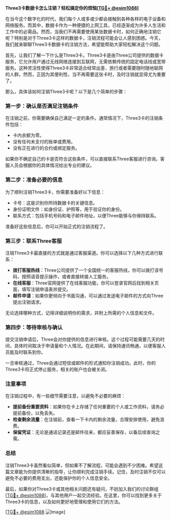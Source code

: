 **Three3卡数据卡怎么注销？轻松搞定你的烦恼[[TG💪+ @esim1088](https://t.me/s/esim1088)]**

在当今这个数字化的时代，我们每个人或多或少都会接触到各种各样的电子设备和网络服务。而其中，数据卡作为一种便捷的上网工具，已经逐渐成为许多人生活和工作中的必需品。然而，当我们不再需要使用某张数据卡时，如何正确地注销它呢？特别是对于Three3卡这样的数据卡，注销流程可能会让人感到困惑。今天，我们就来聊聊Three3卡数据卡的注销方法，希望能帮助大家轻松解决这个问题。

首先，让我们了解一下什么是Three3卡。Three3卡是由Three公司提供的数据卡服务，它允许用户通过无线网络连接到互联网，无需依赖传统的固定电话线或宽带服务。这种灵活性使得Three3卡非常适合经常出差、旅行或者需要随时随地联网的人群。然而，正因为其便利性，当不再需要这张卡时，及时注销就显得尤为重要了。

那么，具体该如何注销Three3卡呢？以下是几个简单的步骤：

### 第一步：确认是否满足注销条件

在注销之前，你需要确保自己满足一定的条件。通常情况下，Three3卡的注销条件包括：
- 卡内余额为零。
- 没有任何未支付的账单或费用。
- 没有正在进行的合约或绑定服务。

如果你不确定自己的卡是否符合这些条件，可以直接联系Three客服进行咨询。客服人员会根据你的具体情况给出专业的建议。

### 第二步：准备必要的信息

为了顺利注销Three3卡，你需要准备好以下信息：
- 卡号：这是识别你所持数据卡的关键信息。
- 身份证明文件：如身份证、护照等，用于验证你的身份。
- 联系方式：包括手机号码和电子邮件地址，以便Three能够与你保持联系。

准备好这些信息后，你可以开始正式的注销流程了。

### 第三步：联系Three客服

注销Three3卡最直接的方式就是通过客服渠道。你可以选择以下几种方式进行联系：
- **拨打客服热线**：Three公司提供了一个全国统一的客服热线，你可以拨打该号码，按照语音提示操作，或者直接转接人工服务。
- **在线客服**：Three官网提供了在线客服功能，你可以登录官网后找到相关页面，填写注销申请表并提交。
- **邮件申请**：如果你更倾向于书面沟通，可以通过发送电子邮件的方式向Three提出注销请求。

无论选择哪种方式，记得详细说明你的需求，并附上所需的个人信息和文件。

### 第四步：等待审核与确认

提交注销申请后，Three会对你提供的信息进行审核。这个过程可能需要几天的时间，具体时间取决于申请量和个人情况。在此期间，请保持通讯畅通，以便客服人员能及时联系到你。

一旦审核通过，Three会通过短信或邮件的形式通知你注销成功。此时，你的Three3卡将正式停止服务，相关的账户也会被关闭。

### 注意事项

在注销过程中，有一些细节需要注意，以避免不必要的麻烦：
- **提前备份重要资料**：如果你在卡上存储了任何重要的个人或工作资料，请务必提前备份，以免丢失。
- **检查剩余流量**：在注销前，查看一下卡内的剩余流量，合理安排使用，避免浪费。
- **保留凭证**：无论是通话记录还是邮件往来，都应妥善保存，以备后续查询之需。

### 总结

注销Three3卡虽然看似简单，但如果不了解流程，可能会遇到不少困难。希望这篇文章能为你提供清晰的指导，让你顺利完成注销手续。记住，及时注销不仅可以避免不必要的费用支出，还能保护你的个人信息安全。

最后，如果你对Three3卡或其他相关问题还有疑问，不妨加入我们的讨论群组[[TG💪+ @esim1088](https://t.me/s/esim1088)]，与其他用户一起交流经验。在这里，你可以找到更多关于Three3卡的信息，以及如何更好地管理和使用它们的方法。

[[TG💪+ @esim1088](https://t.me/s/esim1088) ![Image](https://i.postimg.cc/4NQfJmqS/Snipaste-2025-05-13-00-14-12.png)]